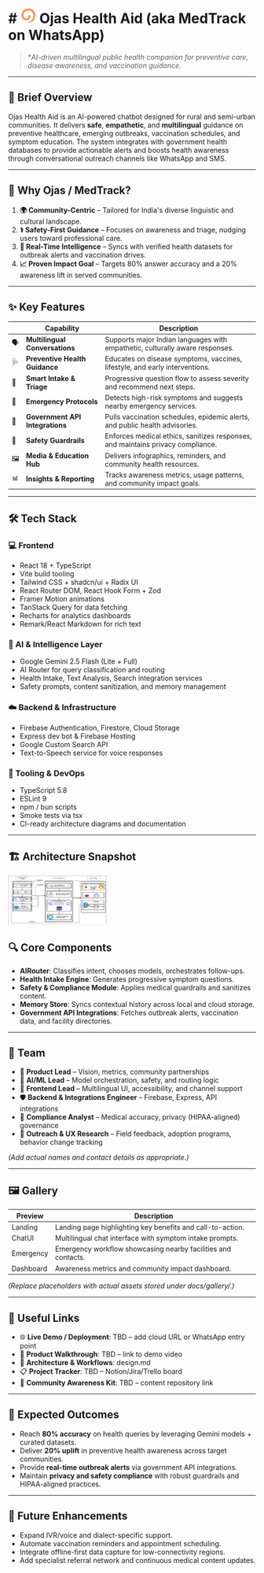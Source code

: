# # <img src="OJAS Logo.png" width="32" height="32"> Ojas Health Aid (aka MedTrack on WhatsApp)  

> **AI-driven multilingual public health companion for preventive care, disease awareness, and vaccination guidance.*

---

## 🧾 Brief Overview

Ojas Health Aid is an AI-powered chatbot designed for rural and semi-urban communities. It delivers **safe**, **empathetic**, and **multilingual** guidance on preventive healthcare, emerging outbreaks, vaccination schedules, and symptom education. The system integrates with government health databases to provide actionable alerts and boosts health awareness through conversational outreach channels like WhatsApp and SMS.

---

## 🤔 Why Ojas / MedTrack?

1. **🌍 Community-Centric** – Tailored for India's diverse linguistic and cultural landscape.
2. **⚕️ Safety-First Guidance** – Focuses on awareness and triage, nudging users toward professional care.
3. **📡 Real-Time Intelligence** – Syncs with verified health datasets for outbreak alerts and vaccination drives.
4. **📈 Proven Impact Goal** – Targets 80% answer accuracy and a 20% awareness lift in served communities.

---

## ✨ Key Features

|      | Capability | Description |
|------|------------|-------------|
| 🗣️ | **Multilingual Conversations** | Supports major Indian languages with empathetic, culturally aware responses. |
| 🩺 | **Preventive Health Guidance** | Educates on disease symptoms, vaccines, lifestyle, and early interventions. |
| 🧭 | **Smart Intake & Triage** | Progressive question flow to assess severity and recommend next steps. |
| 🚨 | **Emergency Protocols** | Detects high-risk symptoms and suggests nearby emergency services. |
| 🔗 | **Government API Integrations** | Pulls vaccination schedules, epidemic alerts, and public health advisories. |
| 🧠 | **Safety Guardrails** | Enforces medical ethics, sanitizes responses, and maintains privacy compliance. |
| 🖼️ | **Media & Education Hub** | Delivers infographics, reminders, and community health resources. |
| 📊 | **Insights & Reporting** | Tracks awareness metrics, usage patterns, and community impact goals. |

---

## 🛠️ Tech Stack

### 💻 Frontend
- React 18 + TypeScript
- Vite build tooling
- Tailwind CSS + shadcn/ui + Radix UI
- React Router DOM, React Hook Form + Zod
- Framer Motion animations
- TanStack Query for data fetching
- Recharts for analytics dashboards
- Remark/React Markdown for rich text

### 🧠 AI & Intelligence Layer
- Google Gemini 2.5 Flash (Lite + Full)
- AI Router for query classification and routing
- Health Intake, Text Analysis, Search integration services
- Safety prompts, content sanitization, and memory management

### ☁️ Backend & Infrastructure
- Firebase Authentication, Firestore, Cloud Storage
- Express dev bot & Firebase Hosting
- Google Custom Search API
- Text-to-Speech service for voice responses

### 🧰 Tooling & DevOps
- TypeScript 5.8
- ESLint 9
- npm / bun scripts
- Smoke tests via tsx
- CI-ready architecture diagrams and documentation

---

## 🏗️ Architecture Snapshot

<img src="Ojas Prototype/Project Flow Architecture.jpg" width="200" height="100">

## 🔍 Core Components

- **AIRouter**: Classifies intent, chooses models, orchestrates follow-ups.
- **Health Intake Engine**: Generates progressive symptom questions.
- **Safety & Compliance Module**: Applies medical guardrails and sanitizes content.
- **Memory Store**: Syncs contextual history across local and cloud storage.
- **Government API Integrations**: Fetches outbreak alerts, vaccination data, and facility directories.

---

## 👥 Team

- 🧭 **Product Lead** – Vision, metrics, community partnerships
- 🧠 **AI/ML Lead** – Model orchestration, safety, and routing logic
- 🎨 **Frontend Lead** – Multilingual UI, accessibility, and channel support
- 🛡️ **Backend & Integrations Engineer** – Firebase, Express, API integrations
- 🔐 **Compliance Analyst** – Medical accuracy, privacy (HIPAA-aligned) governance
- 📢 **Outreach & UX Research** – Field feedback, adoption programs, behavior change tracking

*(Add actual names and contact details as appropriate.)*

---

## 🖼️ Gallery

| Preview | Description |
|---------|-------------|
| Landing | Landing page highlighting key benefits and call-to-action. |
| ChatUI | Multilingual chat interface with symptom intake prompts. |
| Emergency | Emergency workflow showcasing nearby facilities and contacts. |
| Dashboard | Awareness metrics and community impact dashboard. |

*(Replace placeholders with actual assets stored under docs/gallery/.)*

---

## 🔗 Useful Links

- 🌐 **Live Demo / Deployment**: TBD – add cloud URL or WhatsApp entry point
- 🎥 **Product Walkthrough**: TBD – link to demo video
- 📄 **Architecture & Workflows**: design.md
- 📋 **Project Tracker**: TBD – Notion/Jira/Trello board
- 📣 **Community Awareness Kit**: TBD – content repository link

---

## 🎯 Expected Outcomes

- Reach **80% accuracy** on health queries by leveraging Gemini models + curated datasets.
- Deliver **20% uplift** in preventive health awareness across target communities.
- Provide **real-time outbreak alerts** via government API integrations.
- Maintain **privacy and safety compliance** with robust guardrails and HIPAA-aligned practices.

---

## 📡 Future Enhancements

- Expand IVR/voice and dialect-specific support.
- Automate vaccination reminders and appointment scheduling.
- Integrate offline-first data capture for low-connectivity regions.
- Add specialist referral network and continuous medical content updates.








